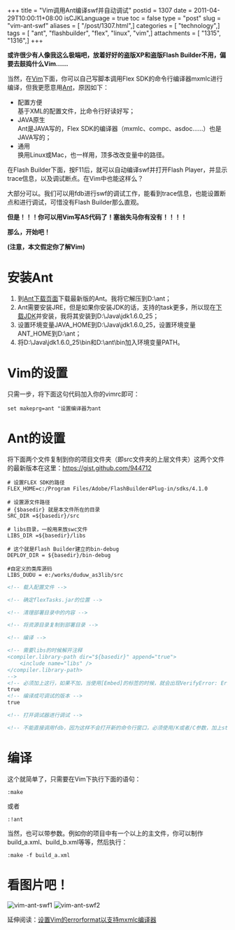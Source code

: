 +++
title = "Vim调用Ant编译swf并自动调试"
postid = 1307
date = 2011-04-29T10:00:11+08:00
isCJKLanguage = true
toc = false
type = "post"
slug = "vim-ant-swf"
aliases = [ "/post/1307.html",]
categories = [ "technology",]
tags = [ "ant", "flashbuilder", "flex", "linux", "vim",]
attachments = [ "1315", "1316",]
+++


**或许很少有人像我这么极端吧，放着好好的盗版XP和盗版Flash Builder不用，偏要去鼓捣什么Vim……**

当然，在[Vim](http://www.vim.org)下面，你可以自己写脚本调用Flex SDK的命令行编译器mxmlc进行编译，但我更愿意用[Ant](http://ant.apache.org/)，原因如下：

-   配置方便  
    基于XML的配置文件，比命令行好读好写；
-   JAVA原生  
    Ant是JAVA写的，Flex SDK的编译器（mxmlc、compc、asdoc……）也是JAVA写的；
-   通用  
    换用Linux或Mac，也一样用，顶多改改变量中的路径。

在Flash Builder下面，按F11后，就可以自动编译swf并打开Flash Player，并显示trace信息，以及调试断点。在Vim中也能这样么？

大部分可以。我们可以用fdb进行swf的调试工作，能看到trace信息，也能设置断点和进行调试，可惜没有Flash Builder那么直观。  

**但是！！！你可以用Vim写AS代码了！塞翁失马你有没有！！！！**

**那么，开始吧！**

**(注意，本文假定你了解Vim)**  
<!--more-->

# 安装Ant

1.  到[Ant下载页面](http://ant.apache.org/bindownload.cgi)下载最新版的Ant。我将它解压到D:\\ant；
2.  Ant需要安装JRE，但是如果你安装JDK的话，支持的task更多，所以现在[下载JDK](http://www.oracle.com/technetwork/java/javase/downloads/index.html)并安装，我将其安装到D:\\Java\\jdk1.6.0\_25；
3.  设置环境变量JAVA\_HOME到D:\\Java\\jdk1.6.0\_25，设置环境变量ANT\_HOME到D:\\ant；
4.  将D:\\Java\\jdk1.6.0\_25\\bin和D:\\ant\\bin加入环境变量PATH。

# Vim的设置

只需一步，将下面这句代码加入你的vimrc即可：

    set makeprg=ant "设置编译器为ant 

# Ant的设置

将下面两个文件复制到你的项目文件夹（即src文件夹的上层文件夹）这两个文件的最新版本在这里：<https://gist.github.com/944712>

```
# 设置FLEX SDK的路径
FLEX_HOME=c:/Program Files/Adobe/FlashBuilder4Plug-in/sdks/4.1.0

# 设置源文件路径
# {$basedir} 就是本文件所在的目录
SRC_DIR =${basedir}/src

# libs目录，一般用来放swc文件
LIBS_DIR =${basedir}/libs

# 这个就是Flash Builder建立的bin-debug
DEPLOY_DIR = ${basedir}/bin-debug

#自定义的类库源码
LIBS_DUDU = e:/works/duduw_as3lib/src
```

``` XML
<!-- 载入配置文件 -->

<!-- 确定flexTasks.jar的位置 -->

<!-- 清理部署目录中的内容 -->

<!-- 将资源目录复制到部署目录 -->

<!-- 编译 -->

<!-- 需要libs的时候解开注释
<compiler.library-path dir="${basedir}" append="true">
	<include name="libs" />
</compiler.library-path>
-->
<!-- 必须加上这行，如果不加，当使用[Embed]的标签的时候，就会出现VerifyError: Error #1014: 无法找到类 。 原因应该是没有将mx.core包编译进入。官方文档说这个属性默认是true， 不要相信它-->
true
<!-- 编译成可调试的版本 -->
true			

<!-- 打开调试器进行调试 -->

<!-- 不能直接调用fdb，因为这样不会打开新的命令行窗口，必须使用/K或者/C参数，加上start来启动fdb -->
```

# 编译

这个就简单了，只需要在Vim下执行下面的语句：

    :make

或者

    :!ant

当然，也可以带参数。例如你的项目中有一个以上的主文件，你可以制作build\_a.xml、build\_b.xml等等，然后执行：

    :make -f build_a.xml

# 看图片吧！

![vim-ant-swf1][1]
![vim-ant-swf2][2]

延伸阅读：[设置Vim的errorformat以支持mxmlc编译器](https://blog.zengrong.net/post/1423.html "设置Vim的errorformat以支持mxmlc编译器")

[1]: /uploads/2011/04/vim_ant_swf1.png
[2]: /uploads/2011/04/vim_ant_swf2.png
